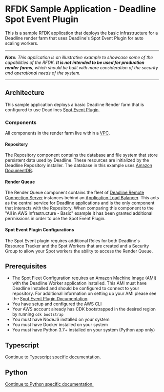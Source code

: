 # RFDK Sample Application - Deadline Spot Event Plugin

This is a sample RFDK application that deploys the basic infrastructure for a Deadline render farm that uses Deadline's Spot Event Plugin for auto scaling workers.

---

_**Note:** This application is an illustrative example to showcase some of the capabilities of the RFDK. **It is not intended to be used for production render farms**, which should be built with more consideration of the security and operational needs of the system._

---

## Architecture

This sample application deploys a basic Deadline Render farm that is configured to use Deadlines [Spot Event Plugin](https://docs.thinkboxsoftware.com/products/deadline/10.1/1_User%20Manual/manual/event-spot.html). 

### Components

All components in the render farm live within a [VPC](https://aws.amazon.com/vpc/).

#### Repository

The Repository component contains the database and file system that store persistent data used by Deadline. These resources are initialized by the Deadline Repository installer. The database in this example uses [Amazon DocumentDB](https://aws.amazon.com/documentdb/).

#### Render Queue

The Render Queue component contains the fleet of [Deadline Remote Connection Server](https://docs.thinkboxsoftware.com/products/deadline/10.1/1_User%20Manual/manual/remote-connection-server.html) instances behind an [Application Load Balancer](https://docs.aws.amazon.com/elasticloadbalancing/latest/application/introduction.html). This acts as the central service for Deadline applications and is the only component that interacts with the Repository.  When comparing this component to the "All in AWS Infrastructure - Basic" example it has been granted additional permissions in order to use the Spot Event Plugin.    

#### Spot Event Plugin Configurations

The Spot Event plugin requires additional Roles for both Deadline's Resource Tracker and the Spot Workers that are created and a Security Group to allow your Spot workers the ability to access the Render Queue.

## Prerequisites

- The Spot Fleet Configuration requires an [Amazon Machine Image (AMI)](https://docs.aws.amazon.com/AWSEC2/latest/UserGuide/AMIs.html) with the Deadline Worker application installed. This AMI must have Deadline Installed and should be configured to connect to your repository.  For additional information on setting up your AMI please see the [Spot Event Plugin Documentation](https://docs.thinkboxsoftware.com/products/deadline/10.1/1_User%20Manual/manual/event-spot.html).
- You have setup and configured the AWS CLI
- Your AWS account already has CDK bootstrapped in the desired region by running `cdk bootstrap`
- You must have NodeJS installed on your system
- You must have Docker installed on your system
- You must have Python 3.7+ installed on your system (Python app only)

## Typescript

[Continue to Typescript specific documentation.](ts/README.md)

## Python

[Continue to Python specific documentation.](python/README.md)